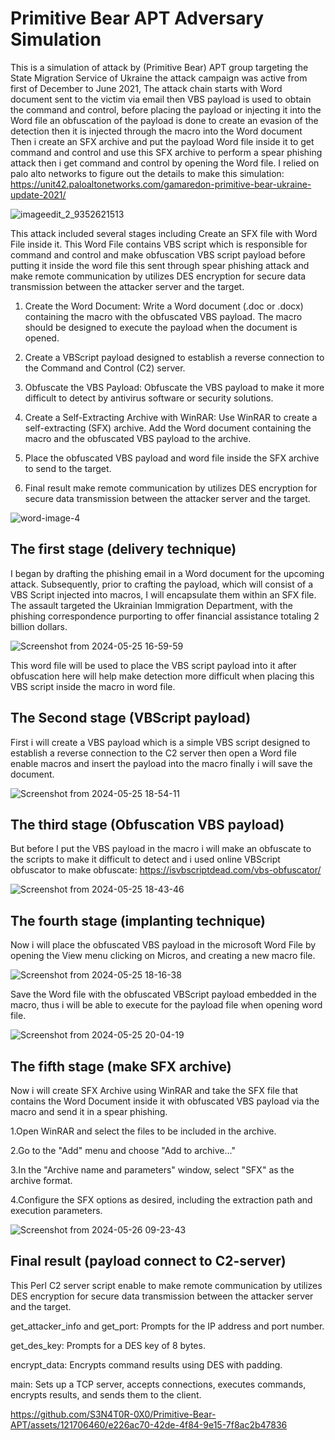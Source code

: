 # Primitive Bear APT Adversary Simulation

This is a simulation of attack by (Primitive Bear) APT group targeting the State Migration Service of Ukraine the attack campaign was active from first of December to June 2021, The attack chain starts with Word document sent to the victim via email then VBS payload is used to obtain the command and control, before placing the payload or injecting it into the Word file an obfuscation of the payload is done to create an evasion of the detection then it is injected through the macro into the Word document Then i create an SFX archive and put the payload Word file inside it to get command and control and use this SFX archive to perform a spear phishing attack then i get command and control by opening the Word file. I relied on palo alto networks to figure out the details to make this simulation: https://unit42.paloaltonetworks.com/gamaredon-primitive-bear-ukraine-update-2021/


![imageedit_2_9352621513](https://github.com/S3N4T0R-0X0/Primitive-Bear-APT/assets/121706460/a715b1e5-5d3f-48af-a749-7651cb857341)

This attack included several stages including Create an SFX file with Word File inside it. This Word File contains VBS script which is responsible for command and control and make obfuscation VBS script payload before putting it inside the word file this sent through spear phishing attack and make remote communication by utilizes DES encryption for secure data transmission between the attacker server and the target.

1. Create the Word Document: Write a Word document (.doc or .docx) containing the macro with the obfuscated VBS payload. The macro should be designed to execute the payload when the document is opened. 

2. Create a VBScript payload designed to establish a reverse connection to the Command and Control (C2) server.

3. Obfuscate the VBS Payload: Obfuscate the VBS payload to make it more difficult to detect by antivirus software or security solutions.

4. Create a Self-Extracting Archive with WinRAR: Use WinRAR to create a self-extracting (SFX) archive.
Add the Word document containing the macro and the obfuscated VBS payload to the archive.

5. Place the obfuscated VBS payload and word file inside the SFX archive to send to the target.

6. Final result make remote communication by utilizes DES encryption for secure data transmission between the attacker server and the target. 


![word-image-4](https://github.com/S3N4T0R-0X0/Primitive-Bear-APT/assets/121706460/9e4ac08a-9ae5-4b39-ad41-ed9d82cc65b6)

## The first stage (delivery technique)

I began by drafting the phishing email in a Word document for the upcoming attack. Subsequently, prior to crafting the payload, which will consist of a VBS Script injected into macros, I will encapsulate them within an SFX file. The assault targeted the Ukrainian Immigration Department, with the phishing correspondence purporting to offer financial assistance totaling 2 billion dollars.

![Screenshot from 2024-05-25 16-59-59](https://github.com/S3N4T0R-0X0/Primitive-Bear-APT/assets/121706460/44745418-6d38-4bcc-bc42-368227fe63c0)

This word file will be used to place the VBS script payload into it after obfuscation here will help make detection more difficult when placing this VBS script inside the macro in word file.

## The Second stage (VBScript payload)

First i will create a VBS payload which is a simple VBS script designed to establish a reverse connection to the C2 server then open a Word file enable macros and insert the payload into the macro finally i will save the document.

![Screenshot from 2024-05-25 18-54-11](https://github.com/S3N4T0R-0X0/Primitive-Bear-APT/assets/121706460/c6389cb6-2d22-44ec-9bac-bb3db6d153d6)


## The third stage (Obfuscation VBS payload)
But before I put the VBS payload in the macro i will make an obfuscate to the scripts to make it difficult to detect and i used online VBScript obfuscator to make obfuscate: https://isvbscriptdead.com/vbs-obfuscator/


![Screenshot from 2024-05-25 18-43-46](https://github.com/S3N4T0R-0X0/Primitive-Bear-APT/assets/121706460/43336935-c058-4f96-9847-478951c6eccc)


## The fourth stage (implanting technique)

Now i will place the obfuscated VBS payload in the microsoft Word File by opening the View menu clicking on Micros, and creating a new macro file.

![Screenshot from 2024-05-25 18-16-38](https://github.com/S3N4T0R-0X0/Primitive-Bear-APT/assets/121706460/34e0bade-fc71-4646-ba23-cad761920f96)

Save the Word file with the obfuscated VBScript payload embedded in the macro, thus i will be able to execute for the payload file when opening word file.

![Screenshot from 2024-05-25 20-04-19](https://github.com/S3N4T0R-0X0/Primitive-Bear-APT/assets/121706460/5dca0cd3-2ef8-483b-bd38-c1b902c0b5e6)

## The fifth stage (make SFX archive)

Now i will create SFX Archive using WinRAR and take the SFX file that contains the Word Document inside it with obfuscated VBS payload via the macro and send it in a  spear phishing.

1.Open WinRAR and select the files to be included in the archive.

2.Go to the "Add" menu and choose "Add to archive..."

3.In the "Archive name and parameters" window, select "SFX" as the archive format.

4.Configure the SFX options as desired, including the extraction path and execution parameters.



![Screenshot from 2024-05-26 09-23-43](https://github.com/S3N4T0R-0X0/Primitive-Bear-APT/assets/121706460/dafe9156-4b6f-4712-97de-cd2d4734439b)

## Final result (payload connect to C2-server)

This Perl C2 server script enable to make remote communication by utilizes DES encryption for secure data transmission between the attacker server and the target.

get_attacker_info and get_port: Prompts for the IP address and port number.

get_des_key: Prompts for a DES key of 8 bytes.

encrypt_data: Encrypts command results using DES with padding.

main: Sets up a TCP server, accepts connections, executes commands, encrypts results, and sends them to the client.

https://github.com/S3N4T0R-0X0/Primitive-Bear-APT/assets/121706460/e226ac70-42de-4f84-9e15-7f8ac2b47836



